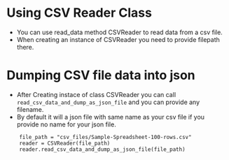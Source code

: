 # Using CSV Reader Class
- You can use read_data method CSVReader to read data from a csv file.
- When creating an instance of CSVReader you need to provide filepath there.
# Dumping CSV file data into json
- After Creating instace of class CSVReader you can call ```` read_csv_data_and_dump_as_json_file ```` and you can provide any filename.
- By default it will a json file with same name as your csv file if you provide no name for your json file.
````
    file_path = "csv_files/Sample-Spreadsheet-100-rows.csv"
    reader = CSVReader(file_path)
    reader.read_csv_data_and_dump_as_json_file(file_path)